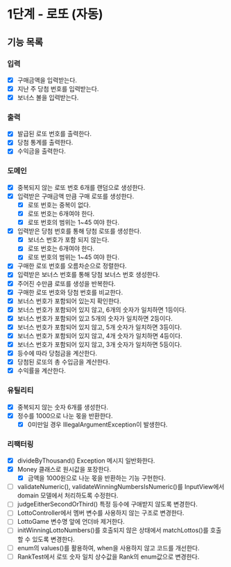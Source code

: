 # 1단계 - 로또 (자동)

## 기능 목록

### 입력
- [x] 구매금액을 입력받는다.
- [x] 지난 주 당첨 번호를 입력받는다.
- [x] 보너스 볼을 입력받는다.

### 출력
- [x] 발급된 로또 번호를 출력한다.
- [x] 당첨 통계를 출력한다.
- [x] 수익금을 출력한다.

### 도메인
- [x] 중복되지 않는 로또 번호 6개를 랜덤으로 생성한다.
- [x] 입력받은 구매금액 만큼 구매 로또를 생성한다.
  - [x] 로또 번호는 중복이 없다.
  - [x] 로또 번호는 6개여야 한다.
  - [x] 로또 번호의 범위는 1~45 여야 한다.
- [x] 입력받은 당첨 번호를 통해 당첨 로또를 생성한다.
  - [x] 보너스 번호가 포함 되지 않는다. 
  - [x] 로또 번호는 6개여야 한다.
  - [x] 로또 번호의 범위는 1~45 여야 한다.
- [x] 구매한 로또 번호를 오름차순으로 정렬한다.
- [x] 입력받은 보너스 번호를 통해 당첨 보너스 번호 생성한다.
- [x] 주어진 수만큼 로또를 생성을 반복한다.
- [x] 구매한 로또 번호와 당첨 번호를 비교한다.
- [x] 보너스 번호가 포함되어 있는지 확인한다.
- [x] 보너스 번호가 포함되어 있지 않고, 6개의 숫자가 일치하면 1등이다.
- [x] 보너스 번호가 포함되어 있고 5개의 숫자가 일치하면 2등이다.
- [x] 보너스 번호가 포함되어 있지 않고, 5개 숫자가 일치하면 3등이다.
- [x] 보너스 번호가 포함되어 있지 않고, 4개 숫자가 일치하면 4등이다.
- [x] 보너스 번호가 포함되어 있지 않고, 3개 숫자가 일치하면 5등이다.
- [x] 등수에 따라 당첨금을 계산한다.
- [x] 당첨된 로또의 총 수입금을 계산한다.
- [x] 수익률을 계산한다.

### 유틸리티
- [x] 중복되지 않는 숫자 6개를 생성한다.
- [x] 정수를 1000으로 나눈 몫을 반환한다.
  - [x] 0미만일 경우 IllegalArgumentException이 발생한다.

### 리팩터링
- [x] divideByThousand() Exception 메시지 일반화한다.
- [x] Money 클래스로 원시값을 포장한다.
  - [x] 금액을 1000원으로 나눈 몫을 반환하는 기능 구현한다.
- [ ] validateNumeric(), validateWinningNumbersIsNumeric()를 InputView에서 domain 모델에서 처리하도록 수정한다.
- [ ] judgeEitherSecondOrThird() 특정 등수에 구애받지 않도록 변경한다.
- [ ] LottoController에서 멤버 변수를 사용하지 않는 구조로 변경한다.
- [ ] LottoGame 변수명 앞에 언더바 제거한다.
- [ ] initWinningLottoNumbers()를 호출되지 않은 상태에서 matchLottos()를 호출할 수 있도록 변경한다.
- [ ] enum의 values()를 활용하여, when을 사용하지 않고 코드를 개선한다.
- [ ] RankTest에서 로또 숫자 일치 상수값을 Rank의 enum값으로 변경한다.
